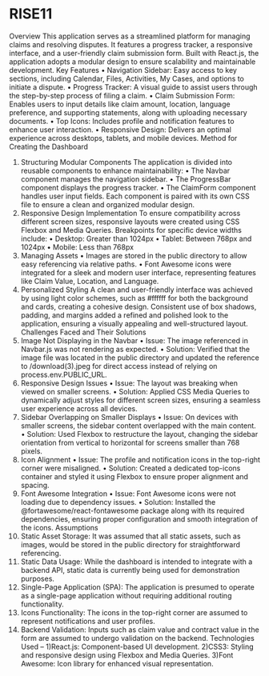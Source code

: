 # RISE11
 Overview
This application serves as a streamlined platform for managing claims and resolving disputes. It features a progress tracker, a responsive interface, and a user-friendly claim submission form. Built with React.js, the application adopts a modular design to ensure scalability and maintainable development.
Key Features
•	Navigation Sidebar: Easy access to key sections, including Calendar, Files, Activities, My Cases, and options to initiate a dispute.
•	Progress Tracker: A visual guide to assist users through the step-by-step process of filing a claim.
•	Claim Submission Form: Enables users to input details like claim amount, location, language preference, and supporting statements, along with uploading necessary documents.
•	Top Icons: Includes profile and notification features to enhance user interaction.
•	Responsive Design: Delivers an optimal experience across desktops, tablets, and mobile devices.
Method for Creating the Dashboard
1. Structuring Modular Components
The application is divided into reusable components to enhance maintainability:
•	The Navbar component manages the navigation sidebar.
•	The ProgressBar component displays the progress tracker.
•	The ClaimForm component handles user input fields.
Each component is paired with its own CSS file to ensure a clean and organized modular design.
2. Responsive Design Implementation
To ensure compatibility across different screen sizes, responsive layouts were created using CSS Flexbox and Media Queries.
Breakpoints for specific device widths include:
•	Desktop: Greater than 1024px
•	Tablet: Between 768px and 1024px
•	Mobile: Less than 768px
3. Managing Assets
•	Images are stored in the public directory to allow easy referencing via relative paths.
•	Font Awesome icons were integrated for a sleek and modern user interface, representing features like Claim Value, Location, and Language.
4. Personalized Styling
A clean and user-friendly interface was achieved by using light color schemes, such as #ffffff for both the background and cards, creating a cohesive design.
Consistent use of box shadows, padding, and margins added a refined and polished look to the application, ensuring a visually appealing and well-structured layout.
Challenges Faced and Their Solutions
1. Image Not Displaying in the Navbar
•	Issue: The image referenced in Navbar.js was not rendering as expected.
•	Solution: Verified that the image file was located in the public directory and updated the reference to /download(3).jpeg for direct access instead of relying on process.env.PUBLIC_URL.
2. Responsive Design Issues
•	Issue: The layout was breaking when viewed on smaller screens.
•	Solution: Applied CSS Media Queries to dynamically adjust styles for different screen sizes, ensuring a seamless user experience across all devices.
3. Sidebar Overlapping on Smaller Displays
•	Issue: On devices with smaller screens, the sidebar content overlapped with the main content.
•	Solution: Used Flexbox to restructure the layout, changing the sidebar orientation from vertical to horizontal for screens smaller than 768 pixels.
4. Icon Alignment
•	Issue: The profile and notification icons in the top-right corner were misaligned.
•	Solution: Created a dedicated top-icons container and styled it using Flexbox to ensure proper alignment and spacing.
5. Font Awesome Integration
•	Issue: Font Awesome icons were not loading due to dependency issues.
•	Solution: Installed the @fortawesome/react-fontawesome package along with its required dependencies, ensuring proper configuration and smooth integration of the icons.
Assumptions
1.	Static Asset Storage: It was assumed that all static assets, such as images, would be stored in the public directory for straightforward referencing.
2.	Static Data Usage: While the dashboard is intended to integrate with a backend API, static data is currently being used for demonstration purposes.
3.	Single-Page Application (SPA): The application is presumed to operate as a single-page application without requiring additional routing functionality.
4.	Icons Functionality: The icons in the top-right corner are assumed to represent notifications and user profiles.
5.	Backend Validation: Inputs such as claim value and contract value in the form are assumed to undergo validation on the backend.
Technologies Used – 
1)React.js: Component-based UI development. 
2)CSS3: Styling and responsive design using Flexbox and Media Queries.
3)Font Awesome: Icon library for enhanced visual representation.


